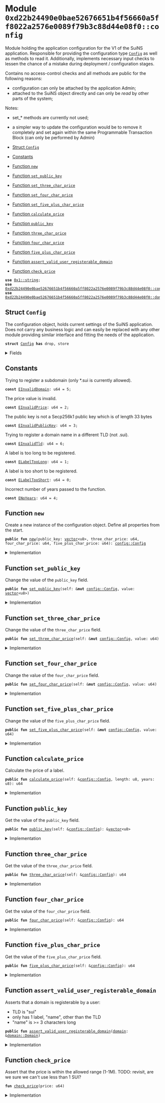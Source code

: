 
<a name="0xd22b24490e0bae52676651b4f56660a5ff8022a2576e0089f79b3c88d44e08f0_config"></a>

# Module `0xd22b24490e0bae52676651b4f56660a5ff8022a2576e0089f79b3c88d44e08f0::config`

Module holding the application configuration for the V1 of the SuiNS
application. Responsible for providing the configuration type <code><a href="config.md#0xd22b24490e0bae52676651b4f56660a5ff8022a2576e0089f79b3c88d44e08f0_config_Config">Config</a></code> as
well as methods to read it. Additionally, implements necessary input checks
to lessen the chance of a mistake during deployment / configuration stages.

Contains no access-control checks and all methods are public for the
following reasons:
- configuration can only be attached by the application Admin;
- attached to the SuiNS object directly and can only be *read* by other parts of the system;

Notes:
- set_* methods are currently not used;
- a simpler way to update the configuration would be to remove it completely
and set again within the same Programmable Transaction Block (can only be
performed by Admin)


-  [Struct `Config`](#0xd22b24490e0bae52676651b4f56660a5ff8022a2576e0089f79b3c88d44e08f0_config_Config)
-  [Constants](#@Constants_0)
-  [Function `new`](#0xd22b24490e0bae52676651b4f56660a5ff8022a2576e0089f79b3c88d44e08f0_config_new)
-  [Function `set_public_key`](#0xd22b24490e0bae52676651b4f56660a5ff8022a2576e0089f79b3c88d44e08f0_config_set_public_key)
-  [Function `set_three_char_price`](#0xd22b24490e0bae52676651b4f56660a5ff8022a2576e0089f79b3c88d44e08f0_config_set_three_char_price)
-  [Function `set_four_char_price`](#0xd22b24490e0bae52676651b4f56660a5ff8022a2576e0089f79b3c88d44e08f0_config_set_four_char_price)
-  [Function `set_five_plus_char_price`](#0xd22b24490e0bae52676651b4f56660a5ff8022a2576e0089f79b3c88d44e08f0_config_set_five_plus_char_price)
-  [Function `calculate_price`](#0xd22b24490e0bae52676651b4f56660a5ff8022a2576e0089f79b3c88d44e08f0_config_calculate_price)
-  [Function `public_key`](#0xd22b24490e0bae52676651b4f56660a5ff8022a2576e0089f79b3c88d44e08f0_config_public_key)
-  [Function `three_char_price`](#0xd22b24490e0bae52676651b4f56660a5ff8022a2576e0089f79b3c88d44e08f0_config_three_char_price)
-  [Function `four_char_price`](#0xd22b24490e0bae52676651b4f56660a5ff8022a2576e0089f79b3c88d44e08f0_config_four_char_price)
-  [Function `five_plus_char_price`](#0xd22b24490e0bae52676651b4f56660a5ff8022a2576e0089f79b3c88d44e08f0_config_five_plus_char_price)
-  [Function `assert_valid_user_registerable_domain`](#0xd22b24490e0bae52676651b4f56660a5ff8022a2576e0089f79b3c88d44e08f0_config_assert_valid_user_registerable_domain)
-  [Function `check_price`](#0xd22b24490e0bae52676651b4f56660a5ff8022a2576e0089f79b3c88d44e08f0_config_check_price)


<pre><code><b>use</b> <a href="dependencies/move-stdlib/string.md#0x1_string">0x1::string</a>;
<b>use</b> <a href="constants.md#0xd22b24490e0bae52676651b4f56660a5ff8022a2576e0089f79b3c88d44e08f0_constants">0xd22b24490e0bae52676651b4f56660a5ff8022a2576e0089f79b3c88d44e08f0::constants</a>;
<b>use</b> <a href="domain.md#0xd22b24490e0bae52676651b4f56660a5ff8022a2576e0089f79b3c88d44e08f0_domain">0xd22b24490e0bae52676651b4f56660a5ff8022a2576e0089f79b3c88d44e08f0::domain</a>;
</code></pre>



<a name="0xd22b24490e0bae52676651b4f56660a5ff8022a2576e0089f79b3c88d44e08f0_config_Config"></a>

## Struct `Config`

The configuration object, holds current settings of the SuiNS
application. Does not carry any business logic and can easily
be replaced with any other module providing similar interface
and fitting the needs of the application.


<pre><code><b>struct</b> <a href="config.md#0xd22b24490e0bae52676651b4f56660a5ff8022a2576e0089f79b3c88d44e08f0_config_Config">Config</a> <b>has</b> drop, store
</code></pre>



<details>
<summary>Fields</summary>


<dl>
<dt>
<code>public_key: <a href="dependencies/move-stdlib/vector.md#0x1_vector">vector</a>&lt;u8&gt;</code>
</dt>
<dd>

</dd>
<dt>
<code>three_char_price: u64</code>
</dt>
<dd>

</dd>
<dt>
<code>four_char_price: u64</code>
</dt>
<dd>

</dd>
<dt>
<code>five_plus_char_price: u64</code>
</dt>
<dd>

</dd>
</dl>


</details>

<a name="@Constants_0"></a>

## Constants


<a name="0xd22b24490e0bae52676651b4f56660a5ff8022a2576e0089f79b3c88d44e08f0_config_EInvalidDomain"></a>

Trying to register a subdomain (only *.sui is currently allowed).


<pre><code><b>const</b> <a href="config.md#0xd22b24490e0bae52676651b4f56660a5ff8022a2576e0089f79b3c88d44e08f0_config_EInvalidDomain">EInvalidDomain</a>: u64 = 5;
</code></pre>



<a name="0xd22b24490e0bae52676651b4f56660a5ff8022a2576e0089f79b3c88d44e08f0_config_EInvalidPrice"></a>

The price value is invalid.


<pre><code><b>const</b> <a href="config.md#0xd22b24490e0bae52676651b4f56660a5ff8022a2576e0089f79b3c88d44e08f0_config_EInvalidPrice">EInvalidPrice</a>: u64 = 2;
</code></pre>



<a name="0xd22b24490e0bae52676651b4f56660a5ff8022a2576e0089f79b3c88d44e08f0_config_EInvalidPublicKey"></a>

The public key is not a Secp256k1 public key which is of length 33 bytes


<pre><code><b>const</b> <a href="config.md#0xd22b24490e0bae52676651b4f56660a5ff8022a2576e0089f79b3c88d44e08f0_config_EInvalidPublicKey">EInvalidPublicKey</a>: u64 = 3;
</code></pre>



<a name="0xd22b24490e0bae52676651b4f56660a5ff8022a2576e0089f79b3c88d44e08f0_config_EInvalidTld"></a>

Trying to register a domain name in a different TLD (not .sui).


<pre><code><b>const</b> <a href="config.md#0xd22b24490e0bae52676651b4f56660a5ff8022a2576e0089f79b3c88d44e08f0_config_EInvalidTld">EInvalidTld</a>: u64 = 6;
</code></pre>



<a name="0xd22b24490e0bae52676651b4f56660a5ff8022a2576e0089f79b3c88d44e08f0_config_ELabelTooLong"></a>

A label is too long to be registered.


<pre><code><b>const</b> <a href="config.md#0xd22b24490e0bae52676651b4f56660a5ff8022a2576e0089f79b3c88d44e08f0_config_ELabelTooLong">ELabelTooLong</a>: u64 = 1;
</code></pre>



<a name="0xd22b24490e0bae52676651b4f56660a5ff8022a2576e0089f79b3c88d44e08f0_config_ELabelTooShort"></a>

A label is too short to be registered.


<pre><code><b>const</b> <a href="config.md#0xd22b24490e0bae52676651b4f56660a5ff8022a2576e0089f79b3c88d44e08f0_config_ELabelTooShort">ELabelTooShort</a>: u64 = 0;
</code></pre>



<a name="0xd22b24490e0bae52676651b4f56660a5ff8022a2576e0089f79b3c88d44e08f0_config_ENoYears"></a>

Incorrect number of years passed to the function.


<pre><code><b>const</b> <a href="config.md#0xd22b24490e0bae52676651b4f56660a5ff8022a2576e0089f79b3c88d44e08f0_config_ENoYears">ENoYears</a>: u64 = 4;
</code></pre>



<a name="0xd22b24490e0bae52676651b4f56660a5ff8022a2576e0089f79b3c88d44e08f0_config_new"></a>

## Function `new`

Create a new instance of the configuration object.
Define all properties from the start.


<pre><code><b>public</b> <b>fun</b> <a href="config.md#0xd22b24490e0bae52676651b4f56660a5ff8022a2576e0089f79b3c88d44e08f0_config_new">new</a>(public_key: <a href="dependencies/move-stdlib/vector.md#0x1_vector">vector</a>&lt;u8&gt;, three_char_price: u64, four_char_price: u64, five_plus_char_price: u64): <a href="config.md#0xd22b24490e0bae52676651b4f56660a5ff8022a2576e0089f79b3c88d44e08f0_config_Config">config::Config</a>
</code></pre>



<details>
<summary>Implementation</summary>


<pre><code><b>public</b> <b>fun</b> <a href="config.md#0xd22b24490e0bae52676651b4f56660a5ff8022a2576e0089f79b3c88d44e08f0_config_new">new</a>(
    public_key: <a href="dependencies/move-stdlib/vector.md#0x1_vector">vector</a>&lt;u8&gt;,
    three_char_price: u64,
    four_char_price: u64,
    five_plus_char_price: u64,
): <a href="config.md#0xd22b24490e0bae52676651b4f56660a5ff8022a2576e0089f79b3c88d44e08f0_config_Config">Config</a> {
    <b>assert</b>!(public_key.length() == 33, <a href="config.md#0xd22b24490e0bae52676651b4f56660a5ff8022a2576e0089f79b3c88d44e08f0_config_EInvalidPublicKey">EInvalidPublicKey</a>);

    <a href="config.md#0xd22b24490e0bae52676651b4f56660a5ff8022a2576e0089f79b3c88d44e08f0_config_Config">Config</a> {
        public_key,
        three_char_price,
        four_char_price,
        five_plus_char_price,
    }
}
</code></pre>



</details>

<a name="0xd22b24490e0bae52676651b4f56660a5ff8022a2576e0089f79b3c88d44e08f0_config_set_public_key"></a>

## Function `set_public_key`

Change the value of the <code>public_key</code> field.


<pre><code><b>public</b> <b>fun</b> <a href="config.md#0xd22b24490e0bae52676651b4f56660a5ff8022a2576e0089f79b3c88d44e08f0_config_set_public_key">set_public_key</a>(self: &<b>mut</b> <a href="config.md#0xd22b24490e0bae52676651b4f56660a5ff8022a2576e0089f79b3c88d44e08f0_config_Config">config::Config</a>, value: <a href="dependencies/move-stdlib/vector.md#0x1_vector">vector</a>&lt;u8&gt;)
</code></pre>



<details>
<summary>Implementation</summary>


<pre><code><b>public</b> <b>fun</b> <a href="config.md#0xd22b24490e0bae52676651b4f56660a5ff8022a2576e0089f79b3c88d44e08f0_config_set_public_key">set_public_key</a>(self: &<b>mut</b> <a href="config.md#0xd22b24490e0bae52676651b4f56660a5ff8022a2576e0089f79b3c88d44e08f0_config_Config">Config</a>, value: <a href="dependencies/move-stdlib/vector.md#0x1_vector">vector</a>&lt;u8&gt;) {
    <b>assert</b>!(value.length() == 33, <a href="config.md#0xd22b24490e0bae52676651b4f56660a5ff8022a2576e0089f79b3c88d44e08f0_config_EInvalidPublicKey">EInvalidPublicKey</a>);
    self.public_key = value;
}
</code></pre>



</details>

<a name="0xd22b24490e0bae52676651b4f56660a5ff8022a2576e0089f79b3c88d44e08f0_config_set_three_char_price"></a>

## Function `set_three_char_price`

Change the value of the <code>three_char_price</code> field.


<pre><code><b>public</b> <b>fun</b> <a href="config.md#0xd22b24490e0bae52676651b4f56660a5ff8022a2576e0089f79b3c88d44e08f0_config_set_three_char_price">set_three_char_price</a>(self: &<b>mut</b> <a href="config.md#0xd22b24490e0bae52676651b4f56660a5ff8022a2576e0089f79b3c88d44e08f0_config_Config">config::Config</a>, value: u64)
</code></pre>



<details>
<summary>Implementation</summary>


<pre><code><b>public</b> <b>fun</b> <a href="config.md#0xd22b24490e0bae52676651b4f56660a5ff8022a2576e0089f79b3c88d44e08f0_config_set_three_char_price">set_three_char_price</a>(self: &<b>mut</b> <a href="config.md#0xd22b24490e0bae52676651b4f56660a5ff8022a2576e0089f79b3c88d44e08f0_config_Config">Config</a>, value: u64) {
    <a href="config.md#0xd22b24490e0bae52676651b4f56660a5ff8022a2576e0089f79b3c88d44e08f0_config_check_price">check_price</a>(value);
    self.three_char_price = value;
}
</code></pre>



</details>

<a name="0xd22b24490e0bae52676651b4f56660a5ff8022a2576e0089f79b3c88d44e08f0_config_set_four_char_price"></a>

## Function `set_four_char_price`

Change the value of the <code>four_char_price</code> field.


<pre><code><b>public</b> <b>fun</b> <a href="config.md#0xd22b24490e0bae52676651b4f56660a5ff8022a2576e0089f79b3c88d44e08f0_config_set_four_char_price">set_four_char_price</a>(self: &<b>mut</b> <a href="config.md#0xd22b24490e0bae52676651b4f56660a5ff8022a2576e0089f79b3c88d44e08f0_config_Config">config::Config</a>, value: u64)
</code></pre>



<details>
<summary>Implementation</summary>


<pre><code><b>public</b> <b>fun</b> <a href="config.md#0xd22b24490e0bae52676651b4f56660a5ff8022a2576e0089f79b3c88d44e08f0_config_set_four_char_price">set_four_char_price</a>(self: &<b>mut</b> <a href="config.md#0xd22b24490e0bae52676651b4f56660a5ff8022a2576e0089f79b3c88d44e08f0_config_Config">Config</a>, value: u64) {
    <a href="config.md#0xd22b24490e0bae52676651b4f56660a5ff8022a2576e0089f79b3c88d44e08f0_config_check_price">check_price</a>(value);
    self.four_char_price = value;
}
</code></pre>



</details>

<a name="0xd22b24490e0bae52676651b4f56660a5ff8022a2576e0089f79b3c88d44e08f0_config_set_five_plus_char_price"></a>

## Function `set_five_plus_char_price`

Change the value of the <code>five_plus_char_price</code> field.


<pre><code><b>public</b> <b>fun</b> <a href="config.md#0xd22b24490e0bae52676651b4f56660a5ff8022a2576e0089f79b3c88d44e08f0_config_set_five_plus_char_price">set_five_plus_char_price</a>(self: &<b>mut</b> <a href="config.md#0xd22b24490e0bae52676651b4f56660a5ff8022a2576e0089f79b3c88d44e08f0_config_Config">config::Config</a>, value: u64)
</code></pre>



<details>
<summary>Implementation</summary>


<pre><code><b>public</b> <b>fun</b> <a href="config.md#0xd22b24490e0bae52676651b4f56660a5ff8022a2576e0089f79b3c88d44e08f0_config_set_five_plus_char_price">set_five_plus_char_price</a>(self: &<b>mut</b> <a href="config.md#0xd22b24490e0bae52676651b4f56660a5ff8022a2576e0089f79b3c88d44e08f0_config_Config">Config</a>, value: u64) {
    <a href="config.md#0xd22b24490e0bae52676651b4f56660a5ff8022a2576e0089f79b3c88d44e08f0_config_check_price">check_price</a>(value);
    self.five_plus_char_price = value;
}
</code></pre>



</details>

<a name="0xd22b24490e0bae52676651b4f56660a5ff8022a2576e0089f79b3c88d44e08f0_config_calculate_price"></a>

## Function `calculate_price`

Calculate the price of a label.


<pre><code><b>public</b> <b>fun</b> <a href="config.md#0xd22b24490e0bae52676651b4f56660a5ff8022a2576e0089f79b3c88d44e08f0_config_calculate_price">calculate_price</a>(self: &<a href="config.md#0xd22b24490e0bae52676651b4f56660a5ff8022a2576e0089f79b3c88d44e08f0_config_Config">config::Config</a>, length: u8, years: u8): u64
</code></pre>



<details>
<summary>Implementation</summary>


<pre><code><b>public</b> <b>fun</b> <a href="config.md#0xd22b24490e0bae52676651b4f56660a5ff8022a2576e0089f79b3c88d44e08f0_config_calculate_price">calculate_price</a>(self: &<a href="config.md#0xd22b24490e0bae52676651b4f56660a5ff8022a2576e0089f79b3c88d44e08f0_config_Config">Config</a>, length: u8, years: u8): u64 {
    <b>assert</b>!(years &gt; 0, <a href="config.md#0xd22b24490e0bae52676651b4f56660a5ff8022a2576e0089f79b3c88d44e08f0_config_ENoYears">ENoYears</a>);
    <b>assert</b>!(length &gt;= <a href="constants.md#0xd22b24490e0bae52676651b4f56660a5ff8022a2576e0089f79b3c88d44e08f0_constants_min_domain_length">constants::min_domain_length</a>(), <a href="config.md#0xd22b24490e0bae52676651b4f56660a5ff8022a2576e0089f79b3c88d44e08f0_config_ELabelTooShort">ELabelTooShort</a>);
    <b>assert</b>!(length &lt;= <a href="constants.md#0xd22b24490e0bae52676651b4f56660a5ff8022a2576e0089f79b3c88d44e08f0_constants_max_domain_length">constants::max_domain_length</a>(), <a href="config.md#0xd22b24490e0bae52676651b4f56660a5ff8022a2576e0089f79b3c88d44e08f0_config_ELabelTooLong">ELabelTooLong</a>);

    <b>let</b> price = <b>if</b> (length == 3) {
        self.three_char_price
    } <b>else</b> <b>if</b> (length == 4) {
        self.four_char_price
    } <b>else</b> {
        self.five_plus_char_price
    };

    ((price <b>as</b> u64) * (years <b>as</b> u64))
}
</code></pre>



</details>

<a name="0xd22b24490e0bae52676651b4f56660a5ff8022a2576e0089f79b3c88d44e08f0_config_public_key"></a>

## Function `public_key`

Get the value of the <code>public_key</code> field.


<pre><code><b>public</b> <b>fun</b> <a href="config.md#0xd22b24490e0bae52676651b4f56660a5ff8022a2576e0089f79b3c88d44e08f0_config_public_key">public_key</a>(self: &<a href="config.md#0xd22b24490e0bae52676651b4f56660a5ff8022a2576e0089f79b3c88d44e08f0_config_Config">config::Config</a>): &<a href="dependencies/move-stdlib/vector.md#0x1_vector">vector</a>&lt;u8&gt;
</code></pre>



<details>
<summary>Implementation</summary>


<pre><code><b>public</b> <b>fun</b> <a href="config.md#0xd22b24490e0bae52676651b4f56660a5ff8022a2576e0089f79b3c88d44e08f0_config_public_key">public_key</a>(self: &<a href="config.md#0xd22b24490e0bae52676651b4f56660a5ff8022a2576e0089f79b3c88d44e08f0_config_Config">Config</a>): &<a href="dependencies/move-stdlib/vector.md#0x1_vector">vector</a>&lt;u8&gt; { &self.public_key }
</code></pre>



</details>

<a name="0xd22b24490e0bae52676651b4f56660a5ff8022a2576e0089f79b3c88d44e08f0_config_three_char_price"></a>

## Function `three_char_price`

Get the value of the <code>three_char_price</code> field.


<pre><code><b>public</b> <b>fun</b> <a href="config.md#0xd22b24490e0bae52676651b4f56660a5ff8022a2576e0089f79b3c88d44e08f0_config_three_char_price">three_char_price</a>(self: &<a href="config.md#0xd22b24490e0bae52676651b4f56660a5ff8022a2576e0089f79b3c88d44e08f0_config_Config">config::Config</a>): u64
</code></pre>



<details>
<summary>Implementation</summary>


<pre><code><b>public</b> <b>fun</b> <a href="config.md#0xd22b24490e0bae52676651b4f56660a5ff8022a2576e0089f79b3c88d44e08f0_config_three_char_price">three_char_price</a>(self: &<a href="config.md#0xd22b24490e0bae52676651b4f56660a5ff8022a2576e0089f79b3c88d44e08f0_config_Config">Config</a>): u64 { self.three_char_price }
</code></pre>



</details>

<a name="0xd22b24490e0bae52676651b4f56660a5ff8022a2576e0089f79b3c88d44e08f0_config_four_char_price"></a>

## Function `four_char_price`

Get the value of the <code>four_char_price</code> field.


<pre><code><b>public</b> <b>fun</b> <a href="config.md#0xd22b24490e0bae52676651b4f56660a5ff8022a2576e0089f79b3c88d44e08f0_config_four_char_price">four_char_price</a>(self: &<a href="config.md#0xd22b24490e0bae52676651b4f56660a5ff8022a2576e0089f79b3c88d44e08f0_config_Config">config::Config</a>): u64
</code></pre>



<details>
<summary>Implementation</summary>


<pre><code><b>public</b> <b>fun</b> <a href="config.md#0xd22b24490e0bae52676651b4f56660a5ff8022a2576e0089f79b3c88d44e08f0_config_four_char_price">four_char_price</a>(self: &<a href="config.md#0xd22b24490e0bae52676651b4f56660a5ff8022a2576e0089f79b3c88d44e08f0_config_Config">Config</a>): u64 { self.four_char_price }
</code></pre>



</details>

<a name="0xd22b24490e0bae52676651b4f56660a5ff8022a2576e0089f79b3c88d44e08f0_config_five_plus_char_price"></a>

## Function `five_plus_char_price`

Get the value of the <code>five_plus_char_price</code> field.


<pre><code><b>public</b> <b>fun</b> <a href="config.md#0xd22b24490e0bae52676651b4f56660a5ff8022a2576e0089f79b3c88d44e08f0_config_five_plus_char_price">five_plus_char_price</a>(self: &<a href="config.md#0xd22b24490e0bae52676651b4f56660a5ff8022a2576e0089f79b3c88d44e08f0_config_Config">config::Config</a>): u64
</code></pre>



<details>
<summary>Implementation</summary>


<pre><code><b>public</b> <b>fun</b> <a href="config.md#0xd22b24490e0bae52676651b4f56660a5ff8022a2576e0089f79b3c88d44e08f0_config_five_plus_char_price">five_plus_char_price</a>(self: &<a href="config.md#0xd22b24490e0bae52676651b4f56660a5ff8022a2576e0089f79b3c88d44e08f0_config_Config">Config</a>): u64 { self.five_plus_char_price }
</code></pre>



</details>

<a name="0xd22b24490e0bae52676651b4f56660a5ff8022a2576e0089f79b3c88d44e08f0_config_assert_valid_user_registerable_domain"></a>

## Function `assert_valid_user_registerable_domain`

Asserts that a domain is registerable by a user:
- TLD is "sui"
- only has 1 label, "name", other than the TLD
- "name" is >= 3 characters long


<pre><code><b>public</b> <b>fun</b> <a href="config.md#0xd22b24490e0bae52676651b4f56660a5ff8022a2576e0089f79b3c88d44e08f0_config_assert_valid_user_registerable_domain">assert_valid_user_registerable_domain</a>(<a href="domain.md#0xd22b24490e0bae52676651b4f56660a5ff8022a2576e0089f79b3c88d44e08f0_domain">domain</a>: &<a href="domain.md#0xd22b24490e0bae52676651b4f56660a5ff8022a2576e0089f79b3c88d44e08f0_domain_Domain">domain::Domain</a>)
</code></pre>



<details>
<summary>Implementation</summary>


<pre><code><b>public</b> <b>fun</b> <a href="config.md#0xd22b24490e0bae52676651b4f56660a5ff8022a2576e0089f79b3c88d44e08f0_config_assert_valid_user_registerable_domain">assert_valid_user_registerable_domain</a>(<a href="domain.md#0xd22b24490e0bae52676651b4f56660a5ff8022a2576e0089f79b3c88d44e08f0_domain">domain</a>: &Domain) {
    <b>assert</b>!(<a href="domain.md#0xd22b24490e0bae52676651b4f56660a5ff8022a2576e0089f79b3c88d44e08f0_domain">domain</a>.number_of_levels() == 2, <a href="config.md#0xd22b24490e0bae52676651b4f56660a5ff8022a2576e0089f79b3c88d44e08f0_config_EInvalidDomain">EInvalidDomain</a>);
    <b>assert</b>!(<a href="domain.md#0xd22b24490e0bae52676651b4f56660a5ff8022a2576e0089f79b3c88d44e08f0_domain">domain</a>.tld() == &<a href="constants.md#0xd22b24490e0bae52676651b4f56660a5ff8022a2576e0089f79b3c88d44e08f0_constants_sui_tld">constants::sui_tld</a>(), <a href="config.md#0xd22b24490e0bae52676651b4f56660a5ff8022a2576e0089f79b3c88d44e08f0_config_EInvalidTld">EInvalidTld</a>);
    <b>let</b> length = <a href="domain.md#0xd22b24490e0bae52676651b4f56660a5ff8022a2576e0089f79b3c88d44e08f0_domain">domain</a>.sld().length();
    <b>assert</b>!(length &gt;= (<a href="constants.md#0xd22b24490e0bae52676651b4f56660a5ff8022a2576e0089f79b3c88d44e08f0_constants_min_domain_length">constants::min_domain_length</a>() <b>as</b> u64), <a href="config.md#0xd22b24490e0bae52676651b4f56660a5ff8022a2576e0089f79b3c88d44e08f0_config_ELabelTooShort">ELabelTooShort</a>);
    <b>assert</b>!(length &lt;= (<a href="constants.md#0xd22b24490e0bae52676651b4f56660a5ff8022a2576e0089f79b3c88d44e08f0_constants_max_domain_length">constants::max_domain_length</a>() <b>as</b> u64), <a href="config.md#0xd22b24490e0bae52676651b4f56660a5ff8022a2576e0089f79b3c88d44e08f0_config_ELabelTooLong">ELabelTooLong</a>);
}
</code></pre>



</details>

<a name="0xd22b24490e0bae52676651b4f56660a5ff8022a2576e0089f79b3c88d44e08f0_config_check_price"></a>

## Function `check_price`

Assert that the price is within the allowed range (1-1M).
TODO: revisit, are we sure we can't use less than 1 SUI?


<pre><code><b>fun</b> <a href="config.md#0xd22b24490e0bae52676651b4f56660a5ff8022a2576e0089f79b3c88d44e08f0_config_check_price">check_price</a>(price: u64)
</code></pre>



<details>
<summary>Implementation</summary>


<pre><code><b>fun</b> <a href="config.md#0xd22b24490e0bae52676651b4f56660a5ff8022a2576e0089f79b3c88d44e08f0_config_check_price">check_price</a>(price: u64) {
    <b>assert</b>!(
        <a href="constants.md#0xd22b24490e0bae52676651b4f56660a5ff8022a2576e0089f79b3c88d44e08f0_constants_mist_per_sui">constants::mist_per_sui</a>() &lt;= price
        && price &lt;= <a href="constants.md#0xd22b24490e0bae52676651b4f56660a5ff8022a2576e0089f79b3c88d44e08f0_constants_mist_per_sui">constants::mist_per_sui</a>() * 1_000_000
    , <a href="config.md#0xd22b24490e0bae52676651b4f56660a5ff8022a2576e0089f79b3c88d44e08f0_config_EInvalidPrice">EInvalidPrice</a>);
}
</code></pre>



</details>
